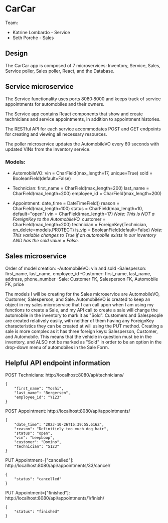 # CarCar

Team:

* Katrine Lombardo - Service
* Seth Porche - Sales

## Design

The CarCar app is composed of 7 microservices: Inventory, Service, Sales, Service poller, Sales poller, React, and the Database.


## Service microservice

The Service functionality uses ports 8080:8000 and keeps track of service appointments for automobiles and their owners.

The Service app contains React components that show and create technicians and service appointments, in addition to appointment histories.

The RESTful API for each service accommodates POST and GET endpoints for creating and viewing all necessary resources.

The poller microservice updates the AutomobileVO every 60 seconds with updated VINs from the Inventory service.

### Models:
* AutomobileVO:
    vin = CharField(max_length=17, unique=True)
    sold = BooleanField(default=False)

* Technician:
    first_name = CharField(max_length=200)
    last_name = CharField(max_length=200)
    employee_id = CharField(max_length=200)

* Appointment:
    date_time = DateTimeField()
    reason = CharField(max_length=100)
    status = CharField(max_length=10, default="open")
    vin = CharField(max_length=17)
        _Note: This is NOT a ForeignKey to the AutomobileVO._
    customer = CharField(max_length=200)
    technician = ForeignKey(Technician, on_delete=models.PROTECT)
    is_vip = BooleanField(default=False)
        _Note: This variable changes to True if an automobile exists in our inventory AND has the sold value = False._



## Sales microservice

Order of model creation:
-AutomobileVO: vin and sold
-Salesperson: first_name, last_name, employee_id
-Customer: first_name, last_name, address, phone_number
-Sale: Customer FK, Salesperson FK, Automobile FK, price

The models I will be creating for the Sales microservice are AutomobileVO, Customer, Salesperson, and Sale. AutomobileVO is created to keep an object in my sales microservice that I can call upon when I am using my functions to create a Sale, and my API call to create a sale will change the automobile in the inventory to mark it as "Sold". Customers and Salespeople are created relatively easily, with neither of them having any ForeignKey characteristics they can be created at will using the PUT method. Creating a sale is more complex as it has three foreign keys: Salesperson, Customer, and Automobile. This means that the vehicle in question must be in the inventory, and ALSO not be marked as "Sold" in order to be an option in the drop-down menu of automobiles in the Sale Form.


## Helpful API endpoint information

POST Technicians: http://localhost:8080/api/technicians/
```
{
	"first_name": "Yoshi",
	"last_name": "Bergersen",
	"employee_id": "Y123"
}
```

POST Appointment: http://localhost:8080/api/appointments/
```
{
	"date_time": "2023-10-26T15:39:55.616Z",
	"reason": "Definitiely too much dog hair",
	"status": "open",
	"vin": "beepboop",
	"customer": "Domino",
	"technician": "S123"
}
```
PUT Appointment=["cancelled"]: http://localhost:8080/api/appointments/33/cancel/
```
{
	"status": "cancelled"
}
```
PUT Appointment=["finished"]: http://localhost:8080/api/appointments/1/finish/
```
{
	"status": "finished"
}
```
